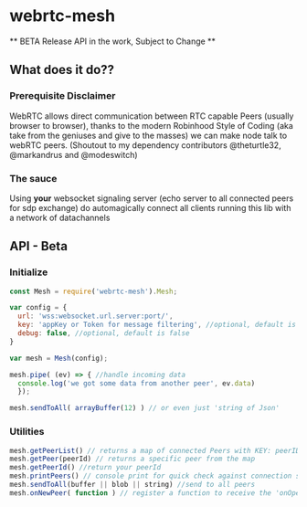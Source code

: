 # webrtc-mesh

** BETA Release API in the work, Subject to Change **

## What does it do??

### Prerequisite Disclaimer

WebRTC allows direct communication between RTC capable Peers (usually browser to browser), thanks to the modern Robinhood Style of
Coding (aka take from the geniuses and give to the masses) we can make node talk to webRTC peers. (Shoutout to my dependency contributors @theturtle32, @markandrus and @modeswitch)

### The sauce

Using **your** websocket signaling server (echo server to all connected peers for sdp exchange) do automagically connect all clients running this lib with a network of datachannels

## API - Beta

### Initialize

```javascript
const Mesh = require('webrtc-mesh').Mesh;

var config = {
  url: 'wss:websocket.url.server:port/',
  key: 'appKey or Token for message filtering', //optional, default is 'mesh'
  debug: false, //optional, default is false
}

var mesh = Mesh(config);

mesh.pipe( (ev) => { //handle incoming data
  console.log('we got some data from another peer', ev.data)
  });

mesh.sendToAll( arrayBuffer(12) ) // or even just 'string of Json'
```

### Utilities

```javascript
mesh.getPeerList() // returns a map of connected Peers with KEY: peerID Value: object with {status:connectionStatus, conn:reference to Peer Connection, channel: reference to data channel}
mesh.getPeer(peerId) // returns a specific peer from the map
mesh.getPeerId() //return your peerId
mesh.printPeers() // console print for quick check against connection status
mesh.sendToAll(buffer || blob || string) //send to all peers
mesh.onNewPeer( function ) // register a function to receive the 'onOpen' event of a new data channel
```
